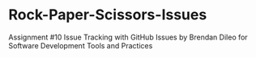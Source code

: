 # Rock-Paper-Scissors-Issues
Assignment #10 Issue Tracking with GitHub Issues by Brendan Dileo for Software Development Tools and Practices
